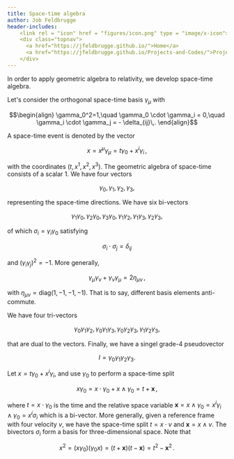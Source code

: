 ```yaml
---
title: Space-time algebra
author: Job Feldbrugge
header-includes:
    <link rel = "icon" href = "figures/icon.png" type = "image/x-icon"> 
    <div class="topnav">
      <a href="https://jfeldbrugge.github.io/">Home</a>
      <a href="https://jfeldbrugge.github.io/Projects-and-Codes/">Projects and Code</a>
    </div>
---
```


In order to apply geometric algebra to relativity, we develop space-time algebra.

Let's consider the orthogonal space-time basis $\gamma_\mu$ with 

$$\begin{align}
\gamma_0^2=1,\quad \gamma_0 \cdot \gamma_i = 0,\quad \gamma_i \cdot \gamma_j = - \delta_{ij}\,.
\end{align}$$

A space-time event is denoted by the vector

$$x = x^\mu \gamma_\mu = t \gamma_0 + x^i \gamma_i\,,$$

with the coordinates $(t,x^1,x^2,x^3)$. The geometric algebra of space-time consists of a scalar $1$. We have four vectors 

$$\gamma_0, \gamma_1,\gamma_2,\gamma_3,$$

representing the space-time directions. We have six bi-vectors 

$$\gamma_1 \gamma_0, \gamma_2\gamma_0,\gamma_3\gamma_0,\gamma_1\gamma_2,\gamma_1\gamma_3,\gamma_2\gamma_3,$$

of which $\sigma_i=\gamma_i \gamma_0$ satisfying 

$$\sigma_i \cdot \sigma_j = \delta_{ij}$$

and $(\gamma_i \gamma_j )^2=-1$. More generally,

$$\gamma_\mu \gamma_\nu + \gamma_\nu \gamma_\mu = 2 \eta_{\mu\nu}\,,$$

with $\eta_{\mu\nu}=\text{diag}(1, -1, -1, -1).$ That is to say, different basis elements anti-commute.

We have four tri-vectors

$$\gamma_0\gamma_1\gamma_2, \gamma_0\gamma_1\gamma_3, \gamma_0\gamma_2\gamma_3,\gamma_1\gamma_2\gamma_3,$$

that are dual to the vectors. Finally, we have a singel grade-$4$ pseudovector

$$I = \gamma_0\gamma_1\gamma_2\gamma_3.$$


Let $x = t \gamma_0 + x^i \gamma_i$, and use $\gamma_0$ to perform a space-time split

$$x \gamma_0 = x \cdot \gamma_0 + x \wedge \gamma_0 = t + \textbf{x}\,,$$

where $t=x \cdot \gamma_0$ is the time and the relative space variable $\textbf{x} = x \wedge \gamma_0 = x^i \gamma_i \wedge \gamma_0 = x^i \sigma_i$ which is a bi-vector. More generally, given a reference frame with four velocity $v$, we have the space-time split $t= x \cdot v$ and $\textbf{x} = x \wedge v$. The bivectors $\sigma_i$ form a basis for three-dimensional space. Note that

$$x^2 = (x \gamma_0)(\gamma_0 x) = (t+\textbf{x})(t-\textbf{x}) = t^2 - \textbf{x}^2\,.$$

